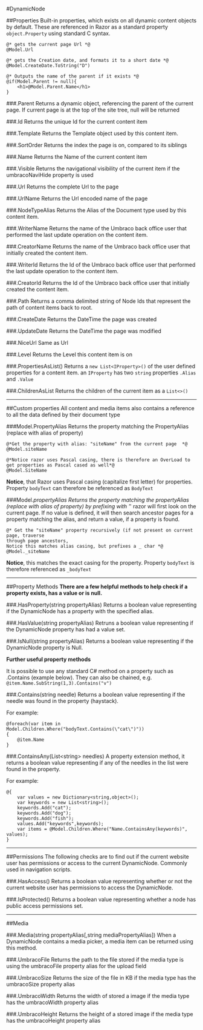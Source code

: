 #DynamicNode

##Properties
Built-in properties, which exists on all dynamic content objects by default. These are referenced in Razor as a standard property
`object.Property` using standard C syntax. 

	@* gets the current page Url *@
	@Model.Url
	
	@* gets the Creation date, and formats it to a short date *@
	@Model.CreateDate.ToString("D")
	
	@* Outputs the name of the parent if it exists *@
	@if(Model.Parent != null){
		<h1>@Model.Parent.Name</h1>
	}

###.Parent
Returns a dynamic object, referencing the parent of the current page. If current page is at the top of the site tree, null will be returned

###.Id
Returns the unique Id for the current content item

###.Template
Returns the Template object used by this content item.

###.SortOrder
Returns the index the page is on, compared to its siblings

###.Name
Returns the Name of the current content item

###.Visible
Returns the navigational visibility of the current item if the umbracoNaviHide property is used

###.Url
Returns the complete Url to the page

###.UrlName
Returns the Url encoded name of the page

###.NodeTypeAlias
Returns the Alias of the Document type used by this content item.

###.WriterName
Returns the name of the Umbraco back office user that performed the last update operation on the content item.

###.CreatorName
Returns the name of the Umbraco back office user that initially created the content item.

###.WriterId
Returns the Id of the Umbraco back office user that performed the last update operation to the content item.

###.CreatorId
Returns the Id of the Umbraco back office user that initially created the content item.

###.Path
Returns a comma delimited string of Node Ids that represent the path of content items back to root.

###.CreateDate
Returns the DateTime the page was created

###.UpdateDate
Returns the DateTime the page was modified

###.NiceUrl
Same as Url

###.Level
Returns the Level this content item is on

###.PropertiesAsList()
Returns a `new List<IProperty>()` of the user defined properties for a content item.  an `IProperty` has two `string` properties `.Alias` and `.Value`

###.ChildrenAsList
Returns the children of the current item as a `List<>()`


-----

##Custom properties
All content and media items also contains a reference to all the data defined by their document type
	
###Model.PropertyAlias
Returns the property matching the PropertyAlias (replace with alias of property) 

	@*Get the property with alias: "siteName" from the current page  *@
	@Model.siteName
	
	@*Notice razor uses Pascal casing, there is therefore an OverLoad to get properties as Pascal cased as well*@
	@Model.SiteName
		

**Notice**, that Razor uses Pascal casing (capitalize first letter) for properties.
Property `bodyText` can therefore be referenced as `BodyText`


###Model._propertyAlias
Returns the property matching the propertyAlias (replace with alias of property) 
by prefixing with '_' razor will first look on the current page. If no value is defined, it will then search ancestor pages for a property matching the alias, and return a value, if a property is found.

	@* Get the "siteName" property recursively (if not present on current page, traverse 
	through page ancestors, 
	Notice this matches alias casing, but prefixes a _ char *@
	@Model._siteName
	
**Notice**, this matches the exact casing for the property.
Property `bodyText` is therefore referenced as `_bodyText`

---

##Property Methods
**There are a few helpful methods to help check if a property exists, has a value or is null.**

###.HasProperty(string propertyAlias)
Returns a boolean value representing if the DynamicNode has a property with the specified alias.

###.HasValue(string propertyAlias)
Retruns a boolean value representing if the DynamicNode property has had a value set.

###.IsNull(string propertyAlias)
Returns a boolean value representing if the DynamicNode property is Null.

**Further useful property methods**

It is possible to use any standard C# method on a property such as .Contains (example below). They can also be chained, e.g. `@item.Name.SubString(1,3).Contains("v")`

###.Contains(string needle)
Returns a boolean value representing if the needle was found in the property (haystack).

For example:

	@foreach(var item in Model.Children.Where("bodyText.Contains(\"cat\")"))
	{
	    @item.Name 
	}

###.ContainsAny(List&lt;string&gt; needles)
A property extension method, it returns a boolean value representing if any of the needles in the list were found in the property.

For example:

	@{
		var values = new Dictionary<string,object>();
		var keywords = new List<string>();
		keywords.Add("cat");
		keywords.Add("dog");
		keywords.Add("fish");
		values.Add("keywords",keywords);
		var items = @Model.Children.Where("Name.ContainsAny(keywords)", values); 
	}

---

##Permissions
The following checks are to find out if the current website user has permissions or access to the current DynamicNode.   Commonly used in navigation scripts.

###.HasAccess()
Returns a boolean value representing whether or not the current website user has permissions to access the DynamicNode.

###.IsProtected()
Returns a boolean value representing whether a node has public access permissions set.

---
##Media


###.Media(string propertyAlias[,string mediaPropertyAlias])
When a DynamicNode contains a media picker, a media item can be returned using this method.

###.UmbracoFile
Returns the path to the file stored if the media type is using the umbracoFile property alias for the upload field

###.UmbracoSize
Returns the size of the file in KB if the media type has the umbracoSize property alias

###.UmbracoWidth
Returns the width of stored a image if the media type has the umbracoWidth property alias

###.UmbracoHeight
Returns the height of a stored image if the media type has the umbracoHeight property alias
	